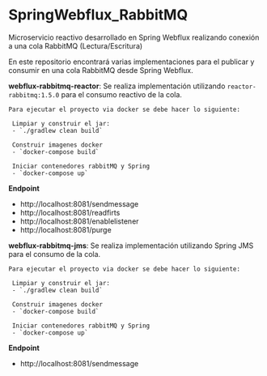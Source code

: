 # SpringWebflux_RabbitMQ
Microservicio reactivo desarrollado en Spring Webflux realizando conexión a una cola RabbitMQ (Lectura/Escritura)

En este repositorio encontrará varias implementaciones para el publicar y consumir en una cola RabbitMQ desde Spring Webflux.

**webflux-rabbitmq-reactor**: Se realiza implementación utilizando `reactor-rabbitmq:1.5.0` para el consumo reactivo de la cola.
    
    Para ejecutar el proyecto via docker se debe hacer lo siguiente:
     
     Limpiar y construir el jar:
     - `./gradlew clean build`
     
     Construir imagenes docker
     - `docker-compose build`
     
     Iniciar contenedores rabbitMQ y Spring
     - `docker-compose up`
        
   **Endpoint**
   - http://localhost:8081/sendmessage
   - http://localhost:8081/readfirts
   - http://localhost:8081/enablelistener
   - http://localhost:8081/purge
   
   
 **webflux-rabbitmq-jms**: Se realiza implementación utilizando Spring JMS para el consumo de la cola.
    
    Para ejecutar el proyecto via docker se debe hacer lo siguiente:
     
     Limpiar y construir el jar:
     - `./gradlew clean build`
     
     Construir imagenes docker
     - `docker-compose build`
     
     Iniciar contenedores rabbitMQ y Spring
     - `docker-compose up`
     
    
 **Endpoint**
   - http://localhost:8081/sendmessage